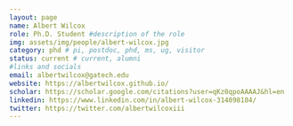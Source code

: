 ```yaml
---
layout: page
name: Albert Wilcox
role: Ph.D. Student #description of the role
img: assets/img/people/albert-wilcox.jpg
category: phd # pi, postdoc, phd, ms, ug, visitor
status: current # current, alumni
#links and socials
email: albertwilcox@gatech.edu
website: https://albertwilcox.github.io/
scholar: https://scholar.google.com/citations?user=qKz0qpoAAAAJ&hl=en
linkedin: https://www.linkedin.com/in/albert-wilcox-314898184/
twitter: https://twitter.com/albertwilcoxiii
---
```

